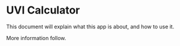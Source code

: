 # UVI Calculator
This document will explain what this app is about, and how to use it.

More information follow.
